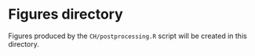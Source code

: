 # Figures directory

Figures produced by the `CH/postprocessing.R` script will be created
in this directory.
